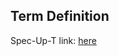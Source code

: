 ## Term Definition

Spec-Up-T link: <a href='https://weboftrust.github.io/WOT-terms/docs/glossary/composable'>here</a>
